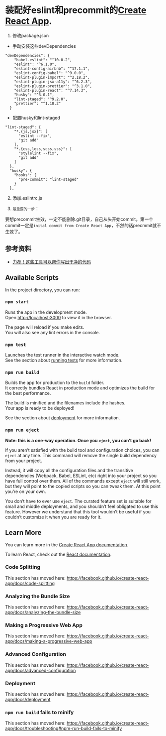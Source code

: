 # 装配好eslint和precommit的[Create React App](https://github.com/facebook/create-react-app).

1. 修改package.json

- 手动安装这些devDependencies
```
"devDependencies": {
    "babel-eslint": "^10.0.2",
    "eslint": "^6.1.0",
    "eslint-config-airbnb": "^17.1.1",
    "eslint-config-babel": "^9.0.0",
    "eslint-plugin-import": "^2.18.2",
    "eslint-plugin-jsx-a11y": "^6.2.3",
    "eslint-plugin-prettier": "^3.1.0",
    "eslint-plugin-react": "^7.14.3",
    "husky": "^3.0.1",
    "lint-staged": "^9.2.0",
    "prettier": "^1.18.2"
  }
```

- 配置husky和lint-staged

```
"lint-staged": {
    "*.{js,jsx}": [
      "eslint --fix",
      "git add"
    ],
    "*.{css,less,scss,sss}": [
      "stylelint --fix",
      "git add"
    ]
  },
  "husky": {
    "hooks": {
      "pre-commit": "lint-staged"
    }
  },
```

2. 添加.eslintrc.js

3. `最重要的一步`：

要想precommit生效，一定不能删除.git目录，自己从头开始commit。第一个commit一定是`inital commit from Create React App`，不然的话precmmit就不生效了。

## 参考资料

- [力荐！这些工具可以帮你写出干净的代码](https://www.infoq.cn/article/IzAMXQtkJv3N0rXX_G6a)

## Available Scripts

In the project directory, you can run:

### `npm start`

Runs the app in the development mode.<br>
Open [http://localhost:3000](http://localhost:3000) to view it in the browser.

The page will reload if you make edits.<br>
You will also see any lint errors in the console.

### `npm test`

Launches the test runner in the interactive watch mode.<br>
See the section about [running tests](https://facebook.github.io/create-react-app/docs/running-tests) for more information.

### `npm run build`

Builds the app for production to the `build` folder.<br>
It correctly bundles React in production mode and optimizes the build for the best performance.

The build is minified and the filenames include the hashes.<br>
Your app is ready to be deployed!

See the section about [deployment](https://facebook.github.io/create-react-app/docs/deployment) for more information.

### `npm run eject`

**Note: this is a one-way operation. Once you `eject`, you can’t go back!**

If you aren’t satisfied with the build tool and configuration choices, you can `eject` at any time. This command will remove the single build dependency from your project.

Instead, it will copy all the configuration files and the transitive dependencies (Webpack, Babel, ESLint, etc) right into your project so you have full control over them. All of the commands except `eject` will still work, but they will point to the copied scripts so you can tweak them. At this point you’re on your own.

You don’t have to ever use `eject`. The curated feature set is suitable for small and middle deployments, and you shouldn’t feel obligated to use this feature. However we understand that this tool wouldn’t be useful if you couldn’t customize it when you are ready for it.

## Learn More

You can learn more in the [Create React App documentation](https://facebook.github.io/create-react-app/docs/getting-started).

To learn React, check out the [React documentation](https://reactjs.org/).

### Code Splitting

This section has moved here: https://facebook.github.io/create-react-app/docs/code-splitting

### Analyzing the Bundle Size

This section has moved here: https://facebook.github.io/create-react-app/docs/analyzing-the-bundle-size

### Making a Progressive Web App

This section has moved here: https://facebook.github.io/create-react-app/docs/making-a-progressive-web-app

### Advanced Configuration

This section has moved here: https://facebook.github.io/create-react-app/docs/advanced-configuration

### Deployment

This section has moved here: https://facebook.github.io/create-react-app/docs/deployment

### `npm run build` fails to minify

This section has moved here: https://facebook.github.io/create-react-app/docs/troubleshooting#npm-run-build-fails-to-minify
